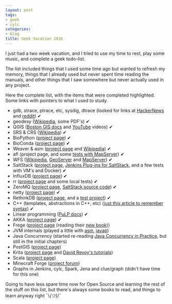 ```yaml
---
layout: post
tags:
- geek
- cylc
categories:
- blog
title: Geek Vacation 2016
---
```


I just had a two week vacation, and I tried to use my time to rest, play some music, and
complete a geek todo-list. 

The list included things that I used some time ago but wanted to
refresh my memory, things that I already used but never spent time reading the manuals, and
other things that I saw somewhere but never actually used in any project.

Here the complete list, with the items that were completed highlighted. Some links with
pointers to what I used to study.

* gdb, strace, ptrace, etc, sysdig, dtrace (looked for links at [HackerNews](https://news.ycombinator.com/) and [reddit](https://www.reddit.com/)) ✔
* geodesy ([Wikipedia](https://en.wikipedia.org/wiki/Geodesy), some PDF's) ✔
* QGIS ([Boston GIS docs](http://www.bostongis.com/?content_name=qgis) and [YouTube](http://youtube.com) videos) ✔
* SRS & CRS ([Wikipedia](https://en.wikipedia.org/wiki/Spatial_reference_system)) ✔
* BioPython ([project page](http://biopython.org/)) ✔
* BioConda ([project page](https://bioconda.github.io/)) ✔
* Weaver & asm ([project page](https://commons.apache.org/proper/commons-weaver/) and [Wikipedia](https://en.wikipedia.org/wiki/ObjectWeb_ASM)) ✔
* afl (project page, and some [tests with MapServer](http://kinoshita.eti.br/2016/02/27/learning-afl-and-testing-mapserver.html)) ✔
* WFS ([Wikipedia](https://en.wikipedia.org/wiki/Web_Feature_Service), [GeoServer](http://docs.geoserver.org/latest/en/user/services/wfs/reference.html) and [MapServer](http://mapserver.org/ogc/wfs_server.html)) ✔
* SaltStack ([project page](http://saltstack.com/), [Jenkins Plug-ins for SaltStack](https://wiki.jenkins-ci.org/display/JENKINS/saltstack-plugin), and a few tests with VM's and Docker) ✔
* InfluxDB ([project page](https://influxdata.com/)) ✔
* rr ([project page](http://rr-project.org/) and some local tests) ✔
* ZeroMQ ([project page](http://zeromq.org/), [SaltStack source code](https://github.com/saltstack/salt/blob/90b0a42a21dc11ca118ffbb679e0871f234c17bc/salt/transport/zeromq.py)) ✔
* netty ([project page](http://netty.io/)) ✔
* RethinkDB ([project page](https://rethinkdb.com/), and a [test project](https://github.com/kinow/jira-rethinkdb)) ✔
* C++ (templates, abstractions in C++, etc) ([just this article to remember syntax](http://www.codeproject.com/Articles/257589/An-Idiots-Guide-to-Cplusplus-Templates-Part)) ✔
* Linear programming ([PuLP docs](http://benalexkeen.com/linear-programming-with-python-and-pulp/)) ✔
* AKKA ([project page](http://akka.io/)) ✔
* Frege ([project page](https://github.com/Frege/frege) (reading their [new book](https://www.gitbook.com/book/dierk/fregegoodness/details)))
* JVM internals (played a little with [asm](http://asm.ow2.org/), [javap](http://docs.oracle.com/javase/7/docs/technotes/tools/windows/javap.html))
* Java Concurrency (started re-reading [Java Concurrency in Practice](http://jcip.net/), but still in the initial chapters)
* PostGIS ([project page](postgis.net/))
* Krita ([project page](https://krita.org/) and [David Revoy's tutorials](http://www.davidrevoy.com/article193/guide-building-krita-on-linux-for-cats))
* Scala ([project page](http://www.scala-lang.org/))
* Minecraft Forge ([project forum](http://www.minecraftforge.net/forum/))
* Graphs in Jenkins, cylc, Spark, Jena and clue/graph (didn't have time for this one)

Going to have less spare time now for Open Source and learning the rest of the stuff on this list,
but there's always some books to read, and things to learn anyway right ¯\\_(ツ)_/¯
